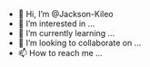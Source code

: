 - 👋 Hi, I’m @Jackson-Kileo
- 👀 I’m interested in ...
- 🌱 I’m currently learning ...
- 💞️ I’m looking to collaborate on ...
- 📫 How to reach me ...

<!---
Jackson-Kileo/Jackson-Kileo is a ✨ special ✨ repository because its `README.md` (this file) appears on your GitHub profile.
You can click the Preview link to take a look at your changes.
--->
